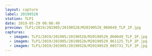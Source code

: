 ```yaml
---
layout: capture
label: 20190528
station: TLP1
date: 2019-05-29 06:06:49
preview: TLP1/2019/201905/20190528/M20190529_060649_TLP_1P.jpg
capturas:
  - imagem: TLP1/2019/201905/20190528/M20190529_060649_TLP_1P.jpg
  - imagem: TLP1/2019/201905/20190528/M20190529_061125_TLP_1P.jpg
  - imagem: TLP1/2019/201905/20190528/M20190529_085731_TLP_1P.jpg
---
```

